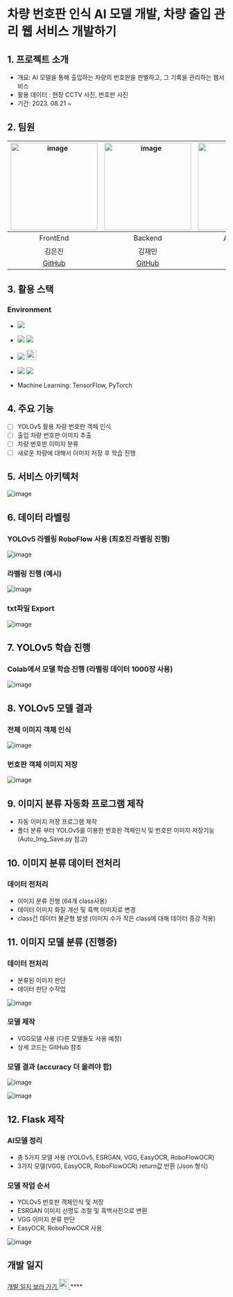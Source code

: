 # 차량 번호판 인식 AI 모델 개발, 차량 출입 관리 웹 서비스 개발하기

## 1. 프로젝트 소개 
- 개요: AI 모델을 통해 출입하는 차량의 번호판을 판별하고, 그 기록을 관리하는 웹서비스
- 활용 데이터 : 현장 CCTV 사진, 번호판 사진
- 기간: 2023. 08.21 ~
  
## 2. 팀원 
|<img width="200" alt="image" src="https://avatars.githubusercontent.com/u/129818813?v=4">|<img width="200" alt="image" src="https://avatars.githubusercontent.com/u/98063854?v=4">|<img width="200" alt="image" src="https://avatars.githubusercontent.com/u/70638717?v=4">|<img width="200" alt="image" src="https://avatars.githubusercontent.com/u/86204430?v=4">|
| :---------------------------------: | :-----------------------------------:| :---------------------------------: | :-----------------------------------:|
|                FrontEnd           |           Backend                       |              AI 모델 개발         |           AI 모델 개발                |       
|             김은진            |          김재민            |                          김민범                  |          최호진                      |      
|[GitHub](https://github.com/EUNJIN6131)|[GitHub](https://github.com/JaeMin1130)|[GitHub](https://github.com/sou05091/)|[GitHub](https://github.com/Gansaw/)|

## 3. 활용 스택 
<h3>Environment</h3>

- <img src="https://img.shields.io/badge/Python-3776AB?style=flat-square&logo=Python&logoColor=white"/>
- <img src="https://img.shields.io/badge/Flask-000000?style=flat-square&logo=flask&logoColor=white"/> <img src="https://img.shields.io/badge/React-61DAFB?style=flat-square&logo=React&logoColor=black"/>
- <img src="https://img.shields.io/badge/Git-F05032?style=flat-square&logo=git&logoColor=white"/> <img width="23" src="https://upload.wikimedia.org/wikipedia/commons/e/e9/Notion-logo.svg">
- <img src="https://img.shields.io/badge/Visual Studio Code-007ACC?style=flat-square&logo=Visual Studio Code&logoColor=white"/> <img src="https://img.shields.io/badge/Google Colab-F9AB00?style=flat-square&logo=Google Colab&logoColor=white"/>

- Machine Learning:  TensorFlow, PyTorch

## 4. 주요 기능 
- [ ] YOLOv5 활용 차량 번호판 객체 인식
- [ ] 출입 차량 번호판 이미지 추출
- [ ] 차량 번호판 이미지 분류
- [ ] 새로운 차량에 대해서 이미지 저장 후 학습 진행

## 5. 서비스 아키텍처
![image](https://file.notion.so/f/s/b1f81bed-4a33-426d-8f3c-85a73c8aa7f9/Untitled.png?id=3b1e2af4-ea4b-4f7a-ba89-b32098c778d0&table=block&spaceId=305e395a-5955-44d6-bb5f-c488ffd0100f&expirationTimestamp=1693324800000&signature=XY71KiivZQHGlN8Muvvvrn_yvKrbZ7PYf68mO5zJyf8&downloadName=Untitled.png)

## 6. 데이터 라벨링
### YOLOv5 라벨링 RoboFlow 사용 (최호진 라벨링 진행)
![image](https://github.com/sou05091/MainProject_LicensePlate/blob/main/img/yolo/RoboFlow%20%EC%82%AC%EC%9A%A9.png)
### 라벨링 진행 (예시)
![image](https://github.com/sou05091/MainProject_LicensePlate/blob/main/img/yolo/Labeling%20%EC%A7%84%ED%96%89.png)
### txt파일 Export
![image](https://github.com/sou05091/MainProject_LicensePlate/blob/main/img/yolo/Export.png)

## 7. YOLOv5 학습 진행
### Colab에서 모델 학습 진행 (라벨링 데이터 1000장 사용)
![image](https://github.com/sou05091/MainProject_LicensePlate/blob/main/img/yolo/model%20%ED%95%99%EC%8A%B5.png)

## 8. YOLOv5 모델 결과
### 전체 이미지 객체 인식
![image](https://github.com/sou05091/MainProject_LicensePlate/blob/main/img/yolo/result.png)
### 번호판 객체 이미지 저장
![image](https://github.com/sou05091/MainProject_LicensePlate/blob/main/img/yolo/result1.jpg)

## 9. 이미지 분류 자동화 프로그램 제작
- 자동 이미지 저장 프로그램 제작
- 폴더 분류 부터 YOLOv5를 이용한 번호판 객체인식 및 번호판 이미지 저장기능 (Auto_Img_Save.py 참고)

## 10. 이미지 분류 데이터 전처리
### 데이터 전처리
- 이미지 분류 진행 (64개 class사용)
- 데이터 이미지 화질 개선 및 흑백 이미지로 변경
- class간 데이터 불균형 발생 (이미지 수가 작은 class에 대해 데이터 증강 적용)

## 11. 이미지 모델 분류 (진행중)
### 데이터 전처리
- 분류된 이미지 판단
- 데이터 판단 수작업

![image](https://github.com/sou05091/MainProject_LicensePlate/blob/main/img/classfication/folder.png)
### 모델 제작
- VGG모델 사용 (다른 모델들도 사용 예정)
- 상세 코드는 GitHub 참조
### 모델 결과 (accuracy 더 올려야 함)
![image](https://github.com/sou05091/MainProject_LicensePlate/blob/main/img/classfication/result.png)

![image](https://github.com/sou05091/MainProject_LicensePlate/blob/main/img/classfication/result1.png)

## 12. Flask 제작
### AI모델 정리
- 총 5가지 모델 사용 (YOLOv5, ESRGAN, VGG, EasyOCR, RoboFlowOCR)
- 3가지 모델(VGG, EasyOCR, RoboFlowOCR) return값 반환 (Json 형식)

### 모델 작업 순서
- YOLOv5 번호판 객체인식 및 저장
- ESRGAN 이미지 선명도 조절 및 흑백사진으로 변환
- VGG 이미지 분류 판단
- EasyOCR, RoboFlowOCR 사용

![image](https://github.com/sou05091/MainProject_LicensePlate/blob/main/img/yolo/Flask%20%EC%82%AC%EC%9A%A9.png)
## 개발 일지 
<a href="https://shrub-snap-550.notion.site/CRUD-566be659b7bf4693a6515f408cf2f1d9?pvs=4">개발 일지 보러 가기  <img width="23" src="https://upload.wikimedia.org/wikipedia/commons/e/e9/Notion-logo.svg"> </a>****
